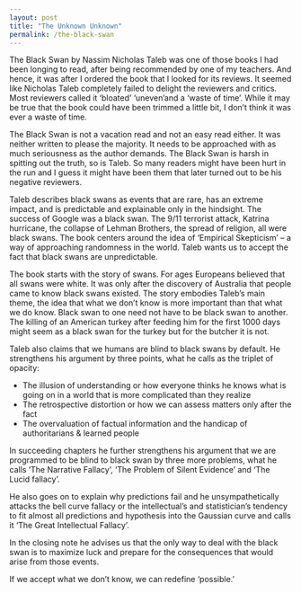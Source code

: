 ```yaml
---
layout: post
title: "The Unknown Unknown"
permalink: /the-black-swan
---
```

The Black Swan by Nassim Nicholas Taleb was one of those books I had been longing to read, after being recommended by one of my teachers. And hence, it was after I ordered the book that I looked for its reviews. It seemed like Nicholas Taleb completely failed to delight the reviewers and critics. Most reviewers called it ‘bloated’ ‘uneven’and a ‘waste of time’. While it may be true that the book could have been trimmed a little bit, I don’t think it was ever a waste of time.

The Black Swan is not a vacation read and not an easy read either. It was neither written to please the majority. It needs to be approached with as much seriousness as the author demands. The Black Swan is harsh in spitting out the truth, so is Taleb. So many readers might have been hurt in the run and I guess it might have been them that later turned out to be his negative reviewers.

Taleb describes black swans as events that are rare, has an extreme impact, and is predictable and explainable only in the hindsight. The success of Google was a black swan. The 9/11 terrorist attack, Katrina hurricane, the collapse of Lehman Brothers, the spread of religion, all were black swans. The book centers around the idea of ‘Empirical Skepticism’ – a way of approaching randomness in the world. Taleb wants us to accept the fact that black swans are unpredictable.

The book starts with the story of swans. For ages Europeans believed that all swans were white. It was only after the discovery of Australia that people came to know black swans existed. The story embodies Taleb’s main theme, the idea that what we don’t know is more important than that what we do know. Black swan to one need not have to be black swan to another. The killing of an American turkey after feeding him for the first 1000 days might seem as a black swan for the turkey but for the butcher it is not.

Taleb also claims that we humans are blind to black swans by default. He strengthens his argument by three points, what he calls as the triplet of opacity:

- The illusion of understanding or how everyone thinks he knows what is going on in a world that is more complicated than they realize
- The retrospective distortion or how we can assess matters only after the fact
- The overvaluation of factual information and the handicap of authoritarians & learned people

In succeeding chapters he further strengthens his argument that we are programmed to be blind to black swan by three more problems, what he calls ‘The Narrative Fallacy’, ‘The Problem of Silent Evidence’ and ‘The Lucid fallacy’.

He also goes on to explain why predictions fail and he unsympathetically attacks the bell curve fallacy or the intellectual’s and statistician’s tendency to fit almost all predictions and hypothesis into the Gaussian curve and calls it ‘The Great Intellectual Fallacy’.

In the closing note he advises us that the only way to deal with the black swan is to maximize luck and prepare for the consequences that would arise from those events.

If we accept what we don’t know, we can redefine ‘possible.’
